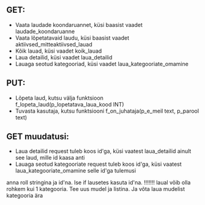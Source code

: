 ## GET:
* Vaata laudade koondaruannet, küsi baasist vaadet laudade_koondaruanne
* Vaata lõpetatavaid laudu, küsi baasist vaadet aktiivsed_mitteaktiivsed_lauad
* Kõik lauad, küsi vaadet koik_lauad
* Laua detailid, küsi vaadet laua_detailid
* Lauaga seotud kategooriad, küsi vaadet laua_kategooriate_omamine

## PUT:
* Lõpeta laud, kutsu välja funktsioon f_lopeta_laud(p_lopetatava_laua_kood INT)
* Tuvasta kasutaja, kutsu funktsiooni f_on_juhataja(p_e_meil text, p_parool text)

## GET muudatusi:
* Laua detailid request tuleb koos id'ga, küsi vaatest laua_detailid ainult see 
laud, mille id kaasa anti
* Lauaga seotud kategooriate request tuleb koos id'ga, küsi vaatest 
laua_kategooriate_omamine selle id'ga tulemusi

anna roll stringina ja id'na. Ise if lausetes kasuta id'na.
!!!!!!! laual võib olla rohkem kui 1 kategooria. Tee uus mudel ja listina. Ja võta laua mudelist kategooria ära